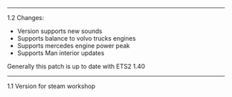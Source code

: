 ----
1.2 Changes:
* Version supports new sounds
* Supports balance to volvo trucks engines
* Supports mercedes engine power peak
* Supports Man interior updates

Generally this patch is up to date with ETS2 1.40

----
1.1 Version for steam workshop

